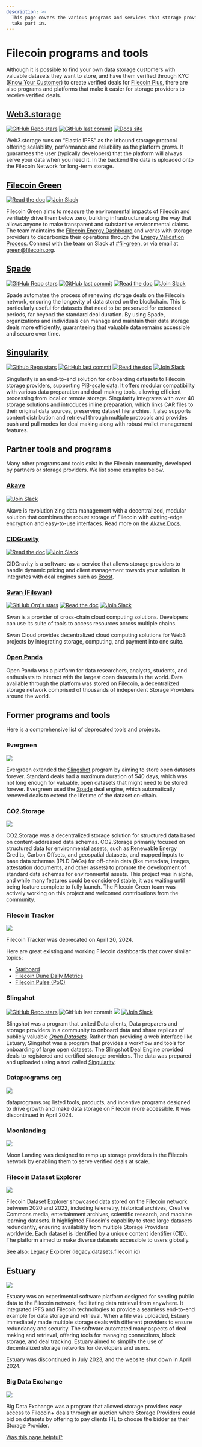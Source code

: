 ```yaml
---
description: >-
  This page covers the various programs and services that storage providers can
  take part in.
---
```


# Filecoin programs and tools

Although it is possible to find your own data storage customers with valuable datasets they want to store, and have them verified through KYC ([Know Your Customer](https://en.wikipedia.org/wiki/Know\_your\_customer)) to create verified deals for [Filecoin Plus](../../basics/how-storage-works/filecoin-plus.md), there are also programs and platforms that make it easier for storage providers to receive verified deals.

## [Web3.storage](https://web3.storage/)

[![GitHub Repo stars](https://img.shields.io/github/stars/web3-storage/web3.storage?style=for-the-badge)](https://github.com/web3-storage/web3.storage) [![GitHub last commit](https://img.shields.io/github/last-commit/web3-storage/web3.storage?style=for-the-badge)](https://github.com/web3-storage/web3.storage/graphs/commit-activity) [![Docs site](https://img.shields.io/badge/docs-web3.storage-blue?style=for-the-badge)](https://web3.storage/docs/)

Web3.storage runs on “Elastic IPFS” as the inbound storage protocol offering scalability, performance and reliability as the platform grows. It guarantees the user (typically developers) that the platform will always serve your data when you need it. In the backend the data is uploaded onto the Filecoin Network for long-term storage.

## [Filecoin Green](https://green.filecoin.io)

[![Read the doc](https://img.shields.io/badge/docs-gitbook.io-blue?style=for-the-badge)](https://filecoin-green.gitbook.io/filecoin-green-documentation) [![Join Slack](https://img.shields.io/badge/join-slack-purple?style=for-the-badge)](https://filecoinproject.slack.com/archives/C02HZ215B7Y)

Filecoin Green aims to measure the environmental impacts of Filecoin and verifiably drive them below zero, building infrastructure along the way that allows anyone to make transparent and substantive environmental claims. The team maintains the [Filecoin Energy Dashboard](https://filecoin.energy/) and works with storage providers to decarbonize their operations through the [Energy Validation Process](https://filecoin-green.gitbook.io/filecoin-green-documentation/storage-providers-green-guidance-documentation/storage-providers-tiered-sustainability-claims). Connect with the team on Slack at [#fil-green](https://filecoinproject.slack.com/archives/C02HZ215B7Y), or via email at [green@filecoin.org](mailto:green@filecoin.org).

## [Spade](https://github.com/data-preservation-programs/spade)

[![GitHub Repo stars](https://img.shields.io/github/stars/data-preservation-programs/spade?style=for-the-badge)](https://github.com/data-preservation-programs/spade) [![GitHub last commit](https://img.shields.io/github/last-commit/data-preservation-programs/spade?style=for-the-badge)](https://github.com/data-preservation-programs/spade/graphs/commit-activity) [![Read the doc](https://img.shields.io/badge/docs-README-blue?style=for-the-badge)](https://github.com/data-preservation-programs/spade/blob/master/README.md) [![Join Slack](https://img.shields.io/badge/join-Slack-purple?style=for-the-badge)](https://filecoinproject.slack.com/archives/C0377FJCG1L)

Spade automates the process of renewing storage deals on the Filecoin network, ensuring the longevity of data stored on the blockchain. This is particularly useful for datasets that need to be preserved for extended periods, far beyond the standard deal duration. By using Spade, organizations and individuals can manage and maintain their data storage deals more efficiently, guaranteeing that valuable data remains accessible and secure over time.

## [Singularity](https://github.com/data-preservation-programs/singularity)

[![Github Repo stars](https://img.shields.io/github/stars/data-preservation-programs/singularity?style=for-the-badge)](https://github.com/data-preservation-programs/singularity) [![GitHub last commit](https://img.shields.io/github/last-commit/data-preservation-programs/singularity?style=for-the-badge)](https://github.com/data-preservation-programs/spade/graphs/commit-activity) [![Read the doc](https://img.shields.io/badge/docs-gitbook.io-blue?style=for-the-badge)](https://data-programs.gitbook.io/singularity) [![Join Slack](https://img.shields.io/badge/join-Slack-purple?style=for-the-badge)](https://filecoinproject.slack.com/archives/C05JABREATH)

Singularity is an end-to-end solution for onboarding datasets to Filecoin storage providers, supporting [PiB-scale data](https://stats.singularity.storage/). It offers modular compatibility with various data preparation and deal-making tools, allowing efficient processing from local or remote storage. Singularity integrates with over 40 storage solutions and introduces inline preparation, which links CAR files to their original data sources, preserving dataset hierarchies. It also supports content distribution and retrieval through multiple protocols and provides push and pull modes for deal making along with robust wallet management features.

## Partner tools and programs

Many other programs and tools exist in the Filecoin community, developed by partners or storage providers. We list some examples below.

### [Akave](https://www.akave.ai/)

[![Join Slack](https://img.shields.io/badge/join-Slack-purple?style=for-the-badge)](https://filecoinproject.slack.com/archives/C07FN47FCFJ)

Akave is revolutionizing data management with a decentralized, modular solution that combines the robust storage of Filecoin with cutting-edge encryption and easy-to-use interfaces.  Read more on the [Akave Docs](https://docs.akave.ai/). 

### [CIDGravity](https://www.cidgravity.com/)

[![Read the doc](https://img.shields.io/badge/docs-cidgravity.com-blue?style=for-the-badge)](https://docs.cidgravity.com) [![Join Slack](https://img.shields.io/badge/join-Slack-purple?style=for-the-badge)](https://filecoinproject.slack.com/archives/C04SCAG37FH)

CIDGravity is a software-as-a-service that allows storage providers to handle dynamic pricing and client management towards your solution. It integrates with deal engines such as [Boost](https://boost.filecoin.io).

### [Swan (Filswan)](https://github.com/filswan)

[![GitHub Org's stars](https://img.shields.io/github/stars/filswan?style=for-the-badge)](https://github.com/filswan) [![Read the doc](https://img.shields.io/badge/docs-filswan.com-blue?style=for-the-badge)](https://docs.filswan.com/) [![Join Slack](https://img.shields.io/badge/join-Slack-purple?style=for-the-badge)](https://filecoinproject.slack.com/archives/C04LBAMBDPD)

Swan is a provider of cross-chain cloud computing solutions. Developers can use its suite of tools to access resources across multiple chains.

Swan Cloud provides decentralized cloud computing solutions for Web3 projects by integrating storage, computing, and payment into one suite.

### [Open Panda](https://github.com/data-preservation-programs/open-panda)

Open Panda was a platform for data researchers, analysts, students, and enthusiasts to interact with the largest open datasets in the world. Data available through the platform was stored on Filecoin, a decentralized storage network comprised of thousands of independent Storage Providers around the world.

## Former programs and tools

Here is a comprehensive list of deprecated tools and projects.

### Evergreen

![](https://img.shields.io/badge/maintenance-deprecated\_04/2024-red.svg?style=for-the-badge)

Evergreen extended the [Slingshot](filecoin-programs.md#slingshot) program by aiming to store open datasets forever. Standard deals had a maximum duration of 540 days, which was not long enough for valuable, open datasets that might need to be stored forever. Evergreen used the [Spade](filecoin-programs.md#spade) deal engine, which automatically renewed deals to extend the lifetime of the dataset on-chain.

### CO2.Storage

![](https://img.shields.io/badge/maintenance-deprecated\_04/2024-red.svg?style=for-the-badge)

CO2.Storage was a decentralized storage solution for structured data based on content-addressed data schemas. CO2.Storage primarily focused on structured data for environmental assets, such as Renewable Energy Credits, Carbon Offsets, and geospatial datasets, and mapped inputs to base data schemas (IPLD DAGs) for off-chain data (like metadata, images, attestation documents, and other assets) to promote the development of standard data schemas for environmental assets. This project was in alpha, and while many features could be considered stable, it was waiting until being feature complete to fully launch. The Filecoin Green team was actively working on this project and welcomed contributions from the community.

### Filecoin Tracker

![](https://img.shields.io/badge/maintenance-deprecated\_04/2024-red.svg?style=for-the-badge)

Filecoin Tracker was deprecated on April 20, 2024.

Here are great existing and working Filecoin dashboards that cover similar topics:

* [Starboard](https://dashboard.starboard.ventures/dashboard)
* [Filecoin Dune Daily Metrics](https://dune.com/kalen/filecoin-daily-metrics)
* [Filecoin Pulse (PoC)](https://filecoinpulse.pages.dev/)

### Slingshot

[![GitHub Repo stars](https://img.shields.io/github/stars/filecoin-project/slingshot?style=for-the-badge)](https://github.com/filecoin-project/slingshot) ![GitHub last commit](https://img.shields.io/github/last-commit/filecoin-project/slingshot?style=for-the-badge) ![](https://img.shields.io/badge/maintenance-deprecated-red.svg?style=for-the-badge) [![Join Slack](https://img.shields.io/badge/join-Slack-purple?style=for-the-badge)](https://filecoinproject.slack.com/archives/C01AZP8BKRQ)

Slingshot was a program that united Data clients, Data preparers and storage providers in a community to onboard data and share replicas of publicly valuable [_Open Datasets_](https://datasets.filecoin.io). Rather than providing a web interface like Estuary, Slingshot was a program that provides a workflow and tools for onboarding of large open datasets. The Slingshot Deal Engine provided deals to registered and certified storage providers. The data was prepared and uploaded using a tool called [Singularity](filecoin-programs.md#singularity).

### Dataprograms.org

![](https://img.shields.io/badge/maintenance-deprecated\_04%2F2024-red.svg?style=for-the-badge)

dataprograms.org listed tools, products, and incentive programs designed to drive growth and make data storage on Filecoin more accessible. It was discontinued in April 2024.

### Moonlanding

![](https://img.shields.io/badge/maintenance-deprecated\_04%2F2024-red.svg?style=for-the-badge)

Moon Landing was designed to ramp up storage providers in the Filecoin network by enabling them to serve verified deals at scale.

### Filecoin Dataset Explorer

![](https://img.shields.io/badge/maintenance-deprecated\_04%2F2024-red.svg?style=for-the-badge)

Filecoin Dataset Explorer showcased data stored on the Filecoin network between 2020 and 2022, including telemetry, historical archives, Creative Commons media, entertainment archives, scientific research, and machine learning datasets. It highlighted Filecoin's capability to store large datasets redundantly, ensuring availability from multiple Storage Providers worldwide. Each dataset is identified by a unique content identifier (CID). The platform aimed to make diverse datasets accessible to users globally.

See also: Legacy Explorer (legacy.datasets.filecoin.io)

## Estuary

![](https://img.shields.io/badge/maintenance-deprecated\_07%2F2023-red.svg?style=for-the-badge)

Estuary was an experimental software platform designed for sending public data to the Filecoin network, facilitating data retrieval from anywhere. It integrated IPFS and Filecoin technologies to provide a seamless end-to-end example for data storage and retrieval. When a file was uploaded, Estuary immediately made multiple storage deals with different providers to ensure redundancy and security. The software automated many aspects of deal making and retrieval, offering tools for managing connections, block storage, and deal tracking. Estuary aimed to simplify the use of decentralized storage networks for developers and users.

Estuary was discontinued in July 2023, and the website shut down in April 2024.

### Big Data Exchange

![](https://img.shields.io/badge/maintenance-deprecated\_04%2F2024-red.svg?style=for-the-badge)

Big Data Exchange was a program that allowed storage providers easy access to Filecoin+ deals through an auction where Storage Providers could bid on datasets by offering to pay clients FIL to choose the bidder as their Storage Provider.



[Was this page helpful?](https://airtable.com/apppq4inOe4gmSSlk/pagoZHC2i1iqgphgl/form?prefill\_Page+URL=https://docs.filecoin.io/storage-providers/filecoin-deals/filecoin-programs)
